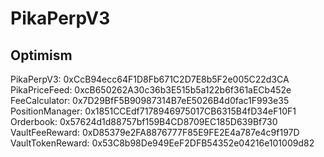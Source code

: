 # PikaPerpV3

## Optimism 

PikaPerpV3: 0xCcB94ecc64F1D8Fb671C2D7E8b5F2e005C22d3CA             
PikaPriceFeed: 0xcB650262A30c36b3E515b5a122b6f361aECb452e   
FeeCalculator: 0x7D29BfF5B90987314B7eE5026B4d0fac1F993e35  
PositionManager: 0x1851CCEdf7178946975017CB6315B4fD34eF10F1          
Orderbook: 0x57624d1d88757bf159B4CD8709EC185D639Bf730        
VaultFeeReward: 0xD85379e2FA8876777F85E9FE2E4a787e4c9f197D      
VaultTokenReward: 0x53C8b98De949EeF2DFB54352e04216e101009d82   

